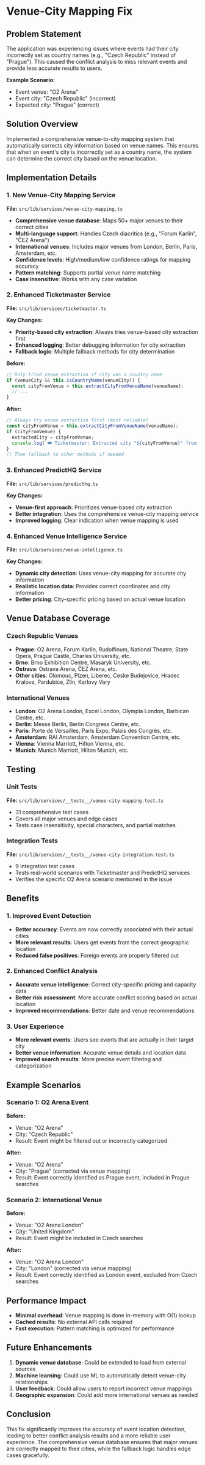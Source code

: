 # Venue-City Mapping Fix

## Problem Statement

The application was experiencing issues where events had their city incorrectly set as country names (e.g., "Czech Republic" instead of "Prague"). This caused the conflict analysis to miss relevant events and provide less accurate results to users.

**Example Scenario:**
- Event venue: "O2 Arena"
- Event city: "Czech Republic" (incorrect)
- Expected city: "Prague" (correct)

## Solution Overview

Implemented a comprehensive venue-to-city mapping system that automatically corrects city information based on venue names. This ensures that when an event's city is incorrectly set as a country name, the system can determine the correct city based on the venue location.

## Implementation Details

### 1. New Venue-City Mapping Service

**File:** `src/lib/services/venue-city-mapping.ts`

- **Comprehensive venue database**: Maps 50+ major venues to their correct cities
- **Multi-language support**: Handles Czech diacritics (e.g., "Forum Karlín", "ČEZ Arena")
- **International venues**: Includes major venues from London, Berlin, Paris, Amsterdam, etc.
- **Confidence levels**: High/medium/low confidence ratings for mapping accuracy
- **Pattern matching**: Supports partial venue name matching
- **Case insensitive**: Works with any case variation

### 2. Enhanced Ticketmaster Service

**File:** `src/lib/services/ticketmaster.ts`

**Key Changes:**
- **Priority-based city extraction**: Always tries venue-based city extraction first
- **Enhanced logging**: Better debugging information for city extraction
- **Fallback logic**: Multiple fallback methods for city determination

**Before:**
```typescript
// Only tried venue extraction if city was a country name
if (venueCity && this.isCountryName(venueCity)) {
  const cityFromVenue = this.extractCityFromVenueName(venueName);
  // ...
}
```

**After:**
```typescript
// Always try venue extraction first (most reliable)
const cityFromVenue = this.extractCityFromVenueName(venueName);
if (cityFromVenue) {
  extractedCity = cityFromVenue;
  console.log(`🎟️ Ticketmaster: Extracted city "${cityFromVenue}" from venue name for event "${tmEvent.name}"`);
}
// Then fallback to other methods if needed
```

### 3. Enhanced PredictHQ Service

**File:** `src/lib/services/predicthq.ts`

**Key Changes:**
- **Venue-first approach**: Prioritizes venue-based city extraction
- **Better integration**: Uses the comprehensive venue-city mapping service
- **Improved logging**: Clear indication when venue mapping is used

### 4. Enhanced Venue Intelligence Service

**File:** `src/lib/services/venue-intelligence.ts`

**Key Changes:**
- **Dynamic city detection**: Uses venue-city mapping for accurate city information
- **Realistic location data**: Provides correct coordinates and city information
- **Better pricing**: City-specific pricing based on actual venue location

## Venue Database Coverage

### Czech Republic Venues
- **Prague**: O2 Arena, Forum Karlín, Rudolfinum, National Theatre, State Opera, Prague Castle, Charles University, etc.
- **Brno**: Brno Exhibition Centre, Masaryk University, etc.
- **Ostrava**: Ostrava Arena, ČEZ Arena, etc.
- **Other cities**: Olomouc, Plzen, Liberec, Ceske Budejovice, Hradec Kralove, Pardubice, Zlin, Karlovy Vary

### International Venues
- **London**: O2 Arena London, Excel London, Olympia London, Barbican Centre, etc.
- **Berlin**: Messe Berlin, Berlin Congress Centre, etc.
- **Paris**: Porte de Versailles, Paris Expo, Palais des Congrès, etc.
- **Amsterdam**: RAI Amsterdam, Amsterdam Convention Centre, etc.
- **Vienna**: Vienna Marriott, Hilton Vienna, etc.
- **Munich**: Munich Marriott, Hilton Munich, etc.

## Testing

### Unit Tests
**File:** `src/lib/services/__tests__/venue-city-mapping.test.ts`
- 31 comprehensive test cases
- Covers all major venues and edge cases
- Tests case insensitivity, special characters, and partial matches

### Integration Tests
**File:** `src/lib/services/__tests__/venue-city-integration.test.ts`
- 9 integration test cases
- Tests real-world scenarios with Ticketmaster and PredictHQ services
- Verifies the specific O2 Arena scenario mentioned in the issue

## Benefits

### 1. Improved Event Detection
- **Better accuracy**: Events are now correctly associated with their actual cities
- **More relevant results**: Users get events from the correct geographic location
- **Reduced false positives**: Foreign events are properly filtered out

### 2. Enhanced Conflict Analysis
- **Accurate venue intelligence**: Correct city-specific pricing and capacity data
- **Better risk assessment**: More accurate conflict scoring based on actual location
- **Improved recommendations**: Better date and venue recommendations

### 3. User Experience
- **More relevant events**: Users see events that are actually in their target city
- **Better venue information**: Accurate venue details and location data
- **Improved search results**: More precise event filtering and categorization

## Example Scenarios

### Scenario 1: O2 Arena Event
**Before:**
- Venue: "O2 Arena"
- City: "Czech Republic"
- Result: Event might be filtered out or incorrectly categorized

**After:**
- Venue: "O2 Arena"
- City: "Prague" (corrected via venue mapping)
- Result: Event correctly identified as Prague event, included in Prague searches

### Scenario 2: International Venue
**Before:**
- Venue: "O2 Arena London"
- City: "United Kingdom"
- Result: Event might be included in Czech searches

**After:**
- Venue: "O2 Arena London"
- City: "London" (corrected via venue mapping)
- Result: Event correctly identified as London event, excluded from Czech searches

## Performance Impact

- **Minimal overhead**: Venue mapping is done in-memory with O(1) lookup
- **Cached results**: No external API calls required
- **Fast execution**: Pattern matching is optimized for performance

## Future Enhancements

1. **Dynamic venue database**: Could be extended to load from external sources
2. **Machine learning**: Could use ML to automatically detect venue-city relationships
3. **User feedback**: Could allow users to report incorrect venue mappings
4. **Geographic expansion**: Could add more international venues as needed

## Conclusion

This fix significantly improves the accuracy of event location detection, leading to better conflict analysis results and a more reliable user experience. The comprehensive venue database ensures that major venues are correctly mapped to their cities, while the fallback logic handles edge cases gracefully.
